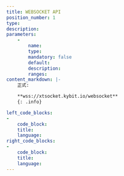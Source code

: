 ```yaml
---
title: WEBSOCKET API
position_number: 1
type:
description:
parameters:
    -
        name:
        type:
        mandatory: false
        default:
        description:
        ranges:
content_markdown: |-
    正式:

    **wss://xtsocket.kybit.io/websocket**
    {: .info}

left_code_blocks:
-
    code_block:
    title:
    language:
right_code_blocks:
-
    code_block:
    title:
    language:
---
```

